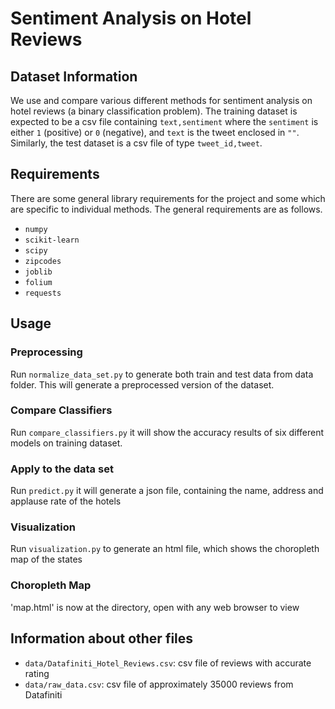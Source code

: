 # Sentiment Analysis on Hotel Reviews



## Dataset Information

We use and compare various different methods for sentiment analysis on hotel reviews (a binary classification problem). The training dataset is expected to be a csv file containing `text,sentiment` where the `sentiment` is either `1` (positive) or `0` (negative), and `text` is the tweet enclosed in `""`. Similarly, the test dataset is a csv file of type `tweet_id,tweet`. 

## Requirements

There are some general library requirements for the project and some which are specific to individual methods. The general requirements are as follows.  
* `numpy`
* `scikit-learn`
* `scipy`
* `zipcodes`
* `joblib`
* `folium`
* `requests`


## Usage

### Preprocessing 

Run `normalize_data_set.py` to generate both train and test data from data folder. This will generate a preprocessed version of the dataset.

### Compare Classifiers
Run `compare_classifiers.py` it will show the accuracy results of six different models on training dataset.

### Apply to the data set
Run `predict.py` it will generate a json file, containing the name, address and applause rate of the hotels

### Visualization
Run `visualization.py` to generate an html file, which shows the choropleth map of the states

### Choropleth Map
'map.html' is now at the directory, open with any web browser to view


## Information about other files

* `data/Datafiniti_Hotel_Reviews.csv`: csv file of reviews with accurate rating
* `data/raw_data.csv`: csv file of approximately 35000 reviews from Datafiniti

